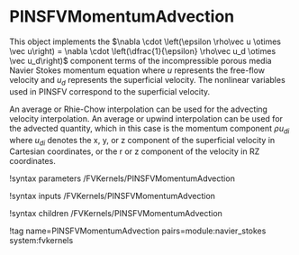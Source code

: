 # PINSFVMomentumAdvection

This object implements the $\nabla \cdot \left(\epsilon \rho\vec u \otimes \vec
u\right) = \nabla \cdot \left(\dfrac{1}{\epsilon} \rho\vec u_d \otimes \vec u_d\right)$ component
terms of the incompressible porous media Navier Stokes momentum equation where
$u$ represents the free-flow velocity and $u_d$ represents the superficial
velocity. The nonlinear variables used in PINSFV correspond to the superficial velocity.

An average or Rhie-Chow interpolation can be used for the advecting velocity interpolation.
An average or upwind interpolation can be used for the advected quantity, which in this
case is the momentum component $\rho u_{di}$ where $u_{di}$ denotes the x, y, or z
component of the superficial velocity in Cartesian coordinates, or the r or z component of
the velocity in RZ coordinates.

!syntax parameters /FVKernels/PINSFVMomentumAdvection

!syntax inputs /FVKernels/PINSFVMomentumAdvection

!syntax children /FVKernels/PINSFVMomentumAdvection

!tag name=PINSFVMomentumAdvection pairs=module:navier_stokes system:fvkernels
